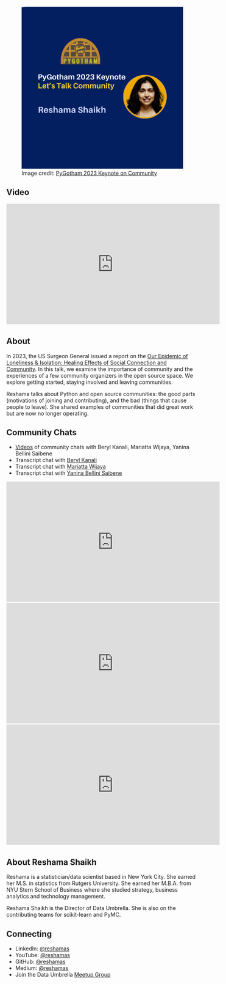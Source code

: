
<figure>
 <img src="../assets/images/blogs/pygotham-2023-keynote.png" alt="conference card with title and speaker photo" max-width="50%" max-height="50%" /> 
 <figcaption>
 Image credit: <a href="https://reshamas.github.io">PyGotham 2023 Keynote on Community</a>
 </figcaption>
</figure>

## Video
<iframe width="560" height="315" src="https://www.youtube.com/embed/kmS2MRLicKc" title="Shaikh: PyGotham 2023 Keynote" frameborder="0" allow="accelerometer; autoplay; clipboard-write; encrypted-media; gyroscope; picture-in-picture" allowfullscreen></iframe>


<br>

## About
In 2023, the US Surgeon General issued a report on the [Our Epidemic of Loneliness & Isolation: Healing Effects of Social Connection and Community](https://www.hhs.gov/sites/default/files/surgeon-general-social-connection-advisory.pdf). In this talk, we examine the importance of community and the experiences of a few community organizers in the open source space. We explore getting started, staying involved and leaving communities.

Reshama talks about Python and open source communities: the good parts (motivations of joining and contributing), and the bad (things that cause people to leave). She shared examples of communities that did great work but are now no longer operating.


## Community Chats
- [Videos](https://www.youtube.com/playlist?list=PLBKcU7Ik-ir80szrIxzhEsHzQl-18QNHv) of community chats with Beryl Kanali, Mariatta Wijaya, Yanina Bellini Saibene
- Transcript chat with [Beryl Kanali](https://blog.dataumbrella.org/beryl-community)
- Transcript chat with [Mariatta Wijaya](https://blog.dataumbrella.org/mariatta-community)
- Transcript chat with [Yanina Bellini Saibene](https://blog.dataumbrella.org/yanina-community)

<iframe width="560" height="315" src="https://www.youtube.com/embed/WOVSA9yrd0g" title="YouTube video player" frameborder="0" allow="accelerometer; autoplay; clipboard-write; encrypted-media; gyroscope; picture-in-picture" allowfullscreen></iframe>

<br>
<iframe width="560" height="315" src="https://www.youtube.com/embed/L2vIaurMrGA" title="YouTube video player" frameborder="0" allow="accelerometer; autoplay; clipboard-write; encrypted-media; gyroscope; picture-in-picture" allowfullscreen></iframe>


<br>
<iframe width="560" height="315" src="https://www.youtube.com/embed/oDXp6GIScOI" title="YouTube video player" frameborder="0" allow="accelerometer; autoplay; clipboard-write; encrypted-media; gyroscope; picture-in-picture" allowfullscreen></iframe>

<br>


## About Reshama Shaikh
Reshama is a statistician/data scientist based in New York City. She earned her M.S. in statistics from Rutgers University. She earned her M.B.A. from NYU Stern School of Business where she studied strategy, business analytics and technology management.

Reshama Shaikh is the Director of Data Umbrella. She is also on the contributing teams for scikit-learn and PyMC.

## Connecting
- LinkedIn: [@reshamas](https://www.linkedin.com/in/reshamas/)
- YouTube: [@reshamas](https://youtube.com/@reshamas)
- GitHub: [@reshamas](https://github.com/reshamas)
- Medium: [@reshamas](https://medium.com/@reshamas) 
- Join the Data Umbrella [Meetup Group](https://www.meetup.com/data-umbrella/)
